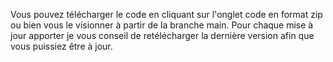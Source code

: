 Vous pouvez télécharger le code en cliquant sur l'onglet code en format zip ou bien vous le visionner à partir de la branche main. Pour chaque mise à jour apporter je vous conseil de retélécharger la dernière version afin que vous puissiez être à jour.
